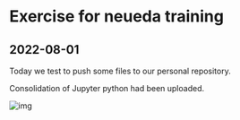 # Exercise for neueda training
## 2022-08-01
Today we test to push some files to our personal repository.

Consolidation of Jupyter python had been uploaded.

![img](../image/60c9d8ba50b60.jpg)
